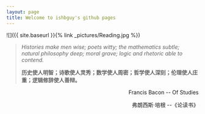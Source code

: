 ```yaml
---
layout: page
title: Welcome to ishbguy's github pages
---
```


![]({{ site.baseurl }}{% link _pictures/Reading.jpg %})

> *Histories make men wise; poets witty; the mathematics subtle; natural
> philosophy deep; moral grave; logic and rhetoric able to contend.*
>
> **历史使人明智；诗歌使人灵秀；数学使人周密；哲学使人深刻；伦理使人庄重；逻辑修辞使人善辩。** 

<p align="right">Francis Bacon -- Of Studies</p>
<p align="right">弗朗西斯·培根 --《论读书》</p>

